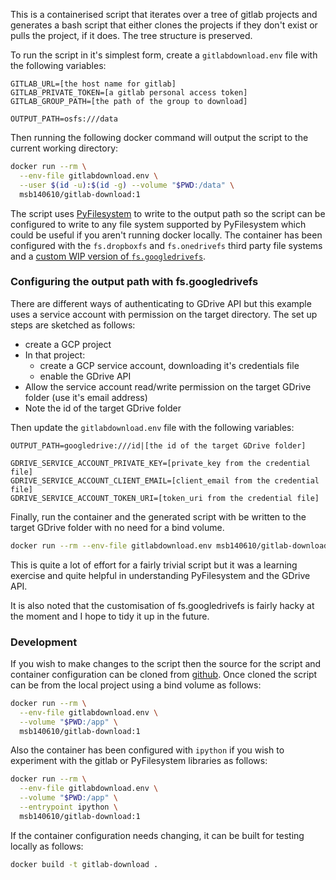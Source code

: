 
This is a containerised script that iterates over a tree of gitlab projects and generates a bash 
script that either clones the projects if they don't exist or pulls the project, if it does. The
tree structure is preserved.

To run the script in it's simplest form, create a `gitlabdownload.env` file with the following
variables:

```
GITLAB_URL=[the host name for gitlab]
GITLAB_PRIVATE_TOKEN=[a gitlab personal access token]
GITLAB_GROUP_PATH=[the path of the group to download]

OUTPUT_PATH=osfs:///data
```

Then running the following docker command will output the script to the current working directory:

```bash
docker run --rm \
  --env-file gitlabdownload.env \
  --user $(id -u):$(id -g) --volume "$PWD:/data" \
  msb140610/gitlab-download:1
```

The script uses [PyFilesystem](https://github.com/pyfilesystem/pyfilesystem2) to write to the
output path so the script can be configured to write to any file system supported by PyFilesystem
which could be useful if you aren't running docker locally. The container has been configured with
the `fs.dropboxfs` and  `fs.onedrivefs` third party file systems and a 
[custom WIP version of `fs.googledrivefs`](https://github.com/msb/fs.googledrivefs/tree/support_for_service_accounts).

### Configuring the output path with fs.googledrivefs

There are different ways of authenticating to GDrive API but this example uses a service account
with permission on the target directory. The set up steps are sketched as follows:

 - create a GCP project
 - In that project:
   - create a GCP service account, downloading it's credentials file
   - enable the GDrive API
 - Allow the service account read/write permission on the target GDrive folder 
   (use it's email address)
 - Note the id of the target GDrive folder 

Then update the `gitlabdownload.env` file with the following variables:

```
OUTPUT_PATH=googledrive:///id|[the id of the target GDrive folder]

GDRIVE_SERVICE_ACCOUNT_PRIVATE_KEY=[private_key from the credential file]
GDRIVE_SERVICE_ACCOUNT_CLIENT_EMAIL=[client_email from the credential file]
GDRIVE_SERVICE_ACCOUNT_TOKEN_URI=[token_uri from the credential file]
```

Finally, run the container and the generated script with be written to the target GDrive folder
with no need for a bind volume.

```bash
docker run --rm --env-file gitlabdownload.env msb140610/gitlab-download:1
```

This is quite a lot of effort for a fairly trivial script but it was a learning exercise and quite
helpful in understanding PyFilesystem and the GDrive API. 

It is also noted that the customisation of fs.googledrivefs is fairly hacky at the moment and I
hope to tidy it up in the future.

### Development

If you wish to make changes to the script then the source for the script and container
configuration can be cloned from [github](https://github.com/msb/gitlab-download). Once cloned the
script can be from the local project using a bind volume as follows:

```bash
docker run --rm \
  --env-file gitlabdownload.env \
  --volume "$PWD:/app" \
  msb140610/gitlab-download:1
```
Also the container has been configured with `ipython` if you wish to experiment with the gitlab
or PyFilesystem libraries as follows:

```bash
docker run --rm \
  --env-file gitlabdownload.env \
  --volume "$PWD:/app" \
  --entrypoint ipython \
  msb140610/gitlab-download:1
```

If the container configuration needs changing, it can be built for testing locally as follows:

```bash
docker build -t gitlab-download .
```
